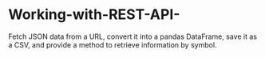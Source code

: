 # Working-with-REST-API-
Fetch JSON data from a URL, convert it into a pandas DataFrame, save it as a CSV, and provide a method to retrieve information by symbol.
